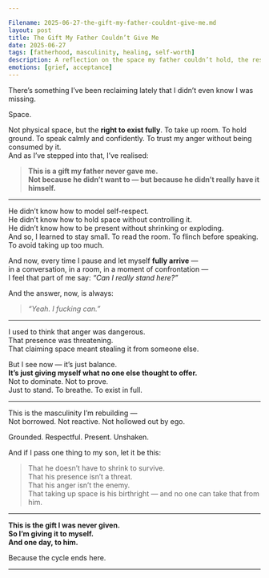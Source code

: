 ```yaml
---

Filename: 2025-06-27-the-gift-my-father-couldnt-give-me.md
layout: post
title: The Gift My Father Couldn’t Give Me
date: 2025-06-27
tags: [fatherhood, masculinity, healing, self-worth]
description: A reflection on the space my father couldn’t hold, the respect he couldn’t model, and the quiet power of giving myself what he never had.
emotions: [grief, acceptance]
---
```


There’s something I’ve been reclaiming lately that I didn’t even know I was missing.

Space.

Not physical space, but the **right to exist fully**. To take up room. To hold ground. To speak calmly and confidently. To trust my anger without being consumed by it.  
And as I’ve stepped into that, I’ve realised:

> **This is a gift my father never gave me.  
Not because he didn’t want to — but because he didn’t really have it himself.**

---

He didn’t know how to model self-respect.  
He didn’t know how to hold space without controlling it.  
He didn’t know how to be present without shrinking or exploding.  
And so, I learned to stay small. To read the room. To flinch before speaking.  
To avoid taking up too much.

And now, every time I pause and let myself **fully arrive** —  
in a conversation, in a room, in a moment of confrontation —  
I feel that part of me say: *“Can I really stand here?”*

And the answer, now, is always:  
> *“Yeah. I fucking can.”*

---

I used to think that anger was dangerous.  
That presence was threatening.  
That claiming space meant stealing it from someone else.

But I see now — it’s just balance.  
**It’s just giving myself what no one else thought to offer.**  
Not to dominate. Not to prove.  
Just to stand. To breathe. To exist in full.

---

This is the masculinity I’m rebuilding —  
Not borrowed. Not reactive. Not hollowed out by ego.

Grounded. Respectful. Present. Unshaken.

And if I pass one thing to my son, let it be this:  
> That he doesn’t have to shrink to survive.  
> That his presence isn’t a threat.  
> That his anger isn’t the enemy.  
> That taking up space is his birthright — and no one can take that from him.

---

**This is the gift I was never given.  
So I’m giving it to myself.  
And one day, to him.**

Because the cycle ends here.


---